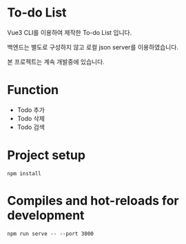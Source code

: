 # To-do List

Vue3 CLI를 이용하여 제작한 To-do List 입니다.

백엔드는 별도로 구성하지 않고 로컬 json server를 이용하였습니다.

본 프로젝트는 계속 개발중에 있습니다.

# Function

- Todo 추가
- Todo 삭제
- Todo 검색

# Project setup

`npm install`

# Compiles and hot-reloads for development

`npm run serve -- --port 3000`
